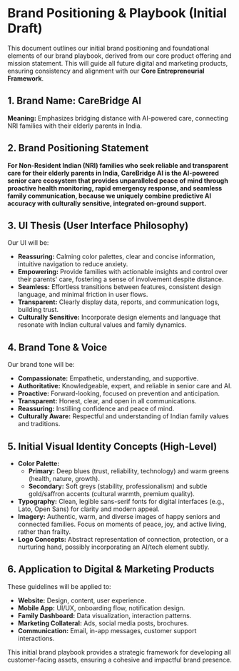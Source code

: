 # Brand Positioning & Playbook (Initial Draft)

This document outlines our initial brand positioning and foundational elements of our brand playbook, derived from our core product offering and mission statement. This will guide all future digital and marketing products, ensuring consistency and alignment with our **Core Entrepreneurial Framework**.

## 1. Brand Name: CareBridge AI

**Meaning:** Emphasizes bridging distance with AI-powered care, connecting NRI families with their elderly parents in India.

## 2. Brand Positioning Statement

**For Non-Resident Indian (NRI) families who seek reliable and transparent care for their elderly parents in India, CareBridge AI is the AI-powered senior care ecosystem that provides unparalleled peace of mind through proactive health monitoring, rapid emergency response, and seamless family communication, because we uniquely combine predictive AI accuracy with culturally sensitive, integrated on-ground support.**

## 3. UI Thesis (User Interface Philosophy)

Our UI will be:
*   **Reassuring:** Calming color palettes, clear and concise information, intuitive navigation to reduce anxiety.
*   **Empowering:** Provide families with actionable insights and control over their parents' care, fostering a sense of involvement despite distance.
*   **Seamless:** Effortless transitions between features, consistent design language, and minimal friction in user flows.
*   **Transparent:** Clearly display data, reports, and communication logs, building trust.
*   **Culturally Sensitive:** Incorporate design elements and language that resonate with Indian cultural values and family dynamics.

## 4. Brand Tone & Voice

Our brand tone will be:
*   **Compassionate:** Empathetic, understanding, and supportive.
*   **Authoritative:** Knowledgeable, expert, and reliable in senior care and AI.
*   **Proactive:** Forward-looking, focused on prevention and anticipation.
*   **Transparent:** Honest, clear, and open in all communications.
*   **Reassuring:** Instilling confidence and peace of mind.
*   **Culturally Aware:** Respectful and understanding of Indian family values and traditions.

## 5. Initial Visual Identity Concepts (High-Level)

*   **Color Palette:**
    *   **Primary:** Deep blues (trust, reliability, technology) and warm greens (health, nature, growth).
    *   **Secondary:** Soft greys (stability, professionalism) and subtle gold/saffron accents (cultural warmth, premium quality).
*   **Typography:** Clean, legible sans-serif fonts for digital interfaces (e.g., Lato, Open Sans) for clarity and modern appeal.
*   **Imagery:** Authentic, warm, and diverse images of happy seniors and connected families. Focus on moments of peace, joy, and active living, rather than frailty.
*   **Logo Concepts:** Abstract representation of connection, protection, or a nurturing hand, possibly incorporating an AI/tech element subtly.

## 6. Application to Digital & Marketing Products

These guidelines will be applied to:
*   **Website:** Design, content, user experience.
*   **Mobile App:** UI/UX, onboarding flow, notification design.
*   **Family Dashboard:** Data visualization, interaction patterns.
*   **Marketing Collateral:** Ads, social media posts, brochures.
*   **Communication:** Email, in-app messages, customer support interactions.

This initial brand playbook provides a strategic framework for developing all customer-facing assets, ensuring a cohesive and impactful brand presence.
